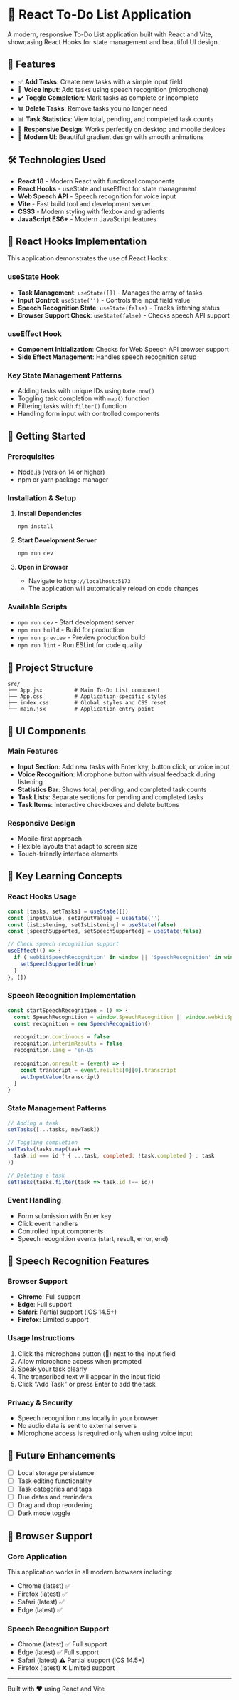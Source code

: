 # 📝 React To-Do List Application

A modern, responsive To-Do List application built with React and Vite, showcasing React Hooks for state management and beautiful UI design.

## 🚀 Features

- ✅ **Add Tasks**: Create new tasks with a simple input field
- 🎤 **Voice Input**: Add tasks using speech recognition (microphone)
- ✔️ **Toggle Completion**: Mark tasks as complete or incomplete
- 🗑️ **Delete Tasks**: Remove tasks you no longer need
- 📊 **Task Statistics**: View total, pending, and completed task counts
- 📱 **Responsive Design**: Works perfectly on desktop and mobile devices
- 🎨 **Modern UI**: Beautiful gradient design with smooth animations

## 🛠️ Technologies Used

- **React 18** - Modern React with functional components
- **React Hooks** - useState and useEffect for state management
- **Web Speech API** - Speech recognition for voice input
- **Vite** - Fast build tool and development server
- **CSS3** - Modern styling with flexbox and gradients
- **JavaScript ES6+** - Modern JavaScript features

## 🎯 React Hooks Implementation

This application demonstrates the use of React Hooks:

### useState Hook
- **Task Management**: `useState([])` - Manages the array of tasks
- **Input Control**: `useState('')` - Controls the input field value
- **Speech Recognition State**: `useState(false)` - Tracks listening status
- **Browser Support Check**: `useState(false)` - Checks speech API support

### useEffect Hook
- **Component Initialization**: Checks for Web Speech API browser support
- **Side Effect Management**: Handles speech recognition setup

### Key State Management Patterns
- Adding tasks with unique IDs using `Date.now()`
- Toggling task completion with `map()` function
- Filtering tasks with `filter()` function
- Handling form input with controlled components

## 🚦 Getting Started

### Prerequisites
- Node.js (version 14 or higher)
- npm or yarn package manager

### Installation & Setup

1. **Install Dependencies**
   ```bash
   npm install
   ```

2. **Start Development Server**
   ```bash
   npm run dev
   ```

3. **Open in Browser**
   - Navigate to `http://localhost:5173`
   - The application will automatically reload on code changes

### Available Scripts

- `npm run dev` - Start development server
- `npm run build` - Build for production
- `npm run preview` - Preview production build
- `npm run lint` - Run ESLint for code quality

## 📂 Project Structure

```
src/
├── App.jsx          # Main To-Do List component
├── App.css          # Application-specific styles
├── index.css        # Global styles and CSS reset
└── main.jsx         # Application entry point
```

## 🎨 UI Components

### Main Features
- **Input Section**: Add new tasks with Enter key, button click, or voice input
- **Voice Recognition**: Microphone button with visual feedback during listening
- **Statistics Bar**: Shows total, pending, and completed task counts
- **Task Lists**: Separate sections for pending and completed tasks
- **Task Items**: Interactive checkboxes and delete buttons

### Responsive Design
- Mobile-first approach
- Flexible layouts that adapt to screen size
- Touch-friendly interface elements

## 🔧 Key Learning Concepts

### React Hooks Usage
```javascript
const [tasks, setTasks] = useState([])
const [inputValue, setInputValue] = useState('')
const [isListening, setIsListening] = useState(false)
const [speechSupported, setSpeechSupported] = useState(false)

// Check speech recognition support
useEffect(() => {
  if ('webkitSpeechRecognition' in window || 'SpeechRecognition' in window) {
    setSpeechSupported(true)
  }
}, [])
```

### Speech Recognition Implementation
```javascript
const startSpeechRecognition = () => {
  const SpeechRecognition = window.SpeechRecognition || window.webkitSpeechRecognition
  const recognition = new SpeechRecognition()
  
  recognition.continuous = false
  recognition.interimResults = false
  recognition.lang = 'en-US'
  
  recognition.onresult = (event) => {
    const transcript = event.results[0][0].transcript
    setInputValue(transcript)
  }
}
```

### State Management Patterns
```javascript
// Adding a task
setTasks([...tasks, newTask])

// Toggling completion
setTasks(tasks.map(task => 
  task.id === id ? { ...task, completed: !task.completed } : task
))

// Deleting a task
setTasks(tasks.filter(task => task.id !== id))
```

### Event Handling
- Form submission with Enter key
- Click event handlers
- Controlled input components
- Speech recognition events (start, result, error, end)

## 🎤 Speech Recognition Features

### Browser Support
- **Chrome**: Full support
- **Edge**: Full support  
- **Safari**: Partial support (iOS 14.5+)
- **Firefox**: Limited support

### Usage Instructions
1. Click the microphone button (🎤) next to the input field
2. Allow microphone access when prompted
3. Speak your task clearly
4. The transcribed text will appear in the input field
5. Click "Add Task" or press Enter to add the task

### Privacy & Security
- Speech recognition runs locally in your browser
- No audio data is sent to external servers
- Microphone access is required only when using voice input

## 🎯 Future Enhancements

- [ ] Local storage persistence
- [ ] Task editing functionality
- [ ] Task categories and tags
- [ ] Due dates and reminders
- [ ] Drag and drop reordering
- [ ] Dark mode toggle

## 📱 Browser Support

### Core Application
This application works in all modern browsers including:
- Chrome (latest) ✅
- Firefox (latest) ✅
- Safari (latest) ✅
- Edge (latest) ✅

### Speech Recognition Support
- Chrome (latest) ✅ Full support
- Edge (latest) ✅ Full support
- Safari (latest) ⚠️ Partial support (iOS 14.5+)
- Firefox (latest) ❌ Limited support

---

Built with ❤️ using React and Vite
